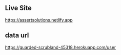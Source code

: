 ## Live Site 
https://assertsolutions.netlify.app

## data url 
https://guarded-scrubland-45318.herokuapp.com/user
